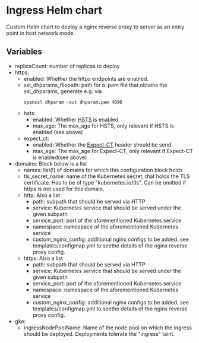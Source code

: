 # Ingress Helm chart
Custom Helm chart to deploy a nginx reverse proxy to server as an entry point in host network mode.

## Variables
* replicaCount: number of replicas to deploy
* https:
  * enabled: Whether the https endpoints are enabled.
  * ssl_dhparams_filepath: path for a .pem file that obtains the ssl_dhparams, generate  e.g. via
    ```
    openssl dhparam -out dhparam.pem 4096
    ```
  * hsts:
    * enabled: Whether [HSTS](https://datatracker.ietf.org/doc/html/rfc6797) is enabled
    * max_age: The max_age for HSTS, only relevant if HSTS is enabled (see above)
  * expect_ct:
    * enabled: Whether the [Expect-CT](https://developer.mozilla.org/en-US/docs/Web/HTTP/Headers/Expect-CT) header should be send
    * max_age: The max_age for Expect-CT, only relevant if Expect-CT is enabled(see above)
* domains: Block below is a list
  * names: list(!) of domains for which this configuration block holds
  * tls_secret_name: name of the Kubernetes secret, that holds the TLS certificate. Has to be of type "kubernetes.io/tls". Can be omitted if https is not used for this domain.
  * http: Also a list
      * path: subpath that should be served via HTTP
      * service: Kubernetes service that should be served under the given subpath
      * service_port: port of the aforementioned Kubernetes service
      * namespace: namespace of the aforementioned Kubernetes service
      * custom_nginx_config: additional nginx configs to be added. see templates/configmap.yml to seethe details of the nginx reverse proxy config.
  * https: Also a list
      * path: subpath that should be served via HTTP
      * service: Kubernetes service that should be served under the given subpath
      * service_port: port of the aforementioned Kubernetes service
      * namespace: namespace of the aforementioned Kubernetes service
      * custom_nginx_config: additional nginx configs to be added. see templates/configmap.yml to seethe details of the nginx reverse proxy config.
* gke:
  * ingressNodePoolName: Name of the node pool on which the ingress should be deployed. Deployments tolerate the "ingress" taint.
